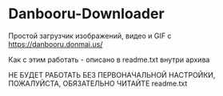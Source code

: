 # Danbooru-Downloader
Простой загрузчик изображений, видео и GIF с https://danbooru.donmai.us/

Как с этим работать - описано в readme.txt внутри архива

НЕ БУДЕТ РАБОТАТЬ БЕЗ ПЕРВОНАЧАЛЬНОЙ НАСТРОЙКИ, ПОЖАЛУЙСТА, ОБЯЗАТЕЛЬНО ЧИТАЙТЕ readme.txt
